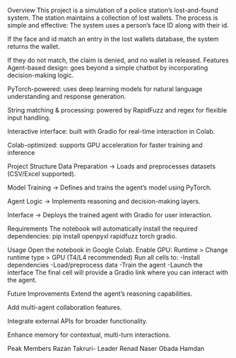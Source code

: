 Overview
This project is a simulation of a police station’s lost-and-found system. The station maintains a collection of lost wallets. The process is simple and effective:
The system uses a person’s face ID along with their id.


If the face and id match an entry in the lost wallets database, the system returns the wallet.


If they do not match, the claim is denied, and no wallet is released.
Features
Agent-based design: goes beyond a simple chatbot by incorporating decision-making logic.


PyTorch-powered: uses deep learning models for natural language understanding and response generation.


String matching & processing: powered by RapidFuzz and regex for flexible input handling.


Interactive interface: built with Gradio for real-time interaction in Colab.


Colab-optimized: supports GPU acceleration for faster training and inference

Project Structure
Data Preparation → Loads and preprocesses datasets (CSV/Excel supported).


Model Training → Defines and trains the agent’s model using PyTorch.


Agent Logic → Implements reasoning and decision-making layers.


Interface → Deploys the trained agent with Gradio for user interaction.

Requirements
The notebook will automatically install the required dependencies:
pip install openpyxl rapidfuzz torch gradio.

 Usage
Open the notebook in Google Colab.
Enable GPU: Runtime > Change runtime type > GPU (T4/L4 recommended)
Run all cells to:
-Install dependencies
-Load/preprocess data
-Train the agent
-Launch the interface
The final cell will provide a Gradio link where you can interact with the agent.

Future Improvements
Extend the agent’s reasoning capabilities.


Add multi-agent collaboration features.


Integrate external APIs for broader functionality.


Enhance memory for contextual, multi-turn interactions.

Peak Members
Razan Takruri- Leader
Renad Naser 
Obada Hamdan 
